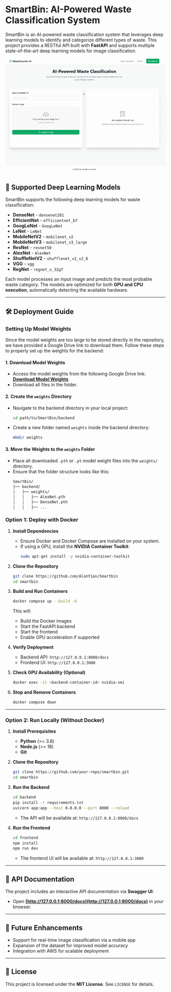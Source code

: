 # **SmartBin: AI-Powered Waste Classification System**

SmartBin is an AI-powered waste classification system that leverages deep learning models to identify and categorize different types of waste. This project provides a RESTful API built with **FastAPI** and supports multiple state-of-the-art deep learning models for image classification.

![SmartBin Demo](assets/demo.gif)

## **🚀 Supported Deep Learning Models**
SmartBin supports the following deep learning models for waste classification:

- **DenseNet** - `densenet201`
- **EfficientNet** - `efficientnet_b7`
- **GoogLeNet** - `GoogLeNet`
- **LeNet** - `LeNet`
- **MobileNetV2** - `mobilenet_v2`
- **MobileNetV3** - `mobilenet_v3_large`
- **ResNet** - `resnet50`
- **AlexNet** - `AlexNet`
- **ShuffleNetV2** - `shufflenet_v2_x2_0`
- **VGG** - `vgg`
- **RegNet** - `regnet_x_32gf`

Each model processes an input image and predicts the most probable waste category. The models are optimized for both **GPU and CPU execution**, automatically detecting the available hardware.

---

## **🛠️ Deployment Guide**

### Setting Up Model Weights

Since the model weights are too large to be stored directly in the repository, we have provided a Google Drive link to download them. Follow these steps to properly set up the weights for the backend:

#### **1. Download Model Weights**
- Access the model weights from the following Google Drive link:  
  **[Download Model Weights](https://drive.google.com/drive/folders/12PDZ-qas8ONNrgz0JJkV8fgHCKM2oR85?usp=sharing)**
- Download all files in the folder.

#### **2. Create the `weights` Directory**
- Navigate to the backend directory in your local project:
  ```sh
  cd path/to/SmartBin/backend
  ```
- Create a new folder named `weights` inside the backend directory:
  ```sh
  mkdir weights
  ```

#### **3. Move the Weights to the `weights` Folder**
- Place all downloaded `.pth` or `.pt` model weight files into the `weights/` directory.
- Ensure that the folder structure looks like this:
  ```
  SmartBin/
  ├── backend/
  │   ├── weights/
  │   │   ├── AlexNet.pth
  │   │   ├── DenseNet.pth
  │   │   ├── ...
  ```

### **Option 1: Deploy with Docker**

1. **Install Dependencies**
   - Ensure Docker and Docker Compose are installed on your system.
   - If using a GPU, install the **NVIDIA Container Toolkit**:
     ```sh
     sudo apt-get install -y nvidia-container-toolkit
     ```
2. **Clone the Repository**
   ```sh
   git clone https://github.com/AlanY1an/Smartbin
   cd smartbin
   ```
3. **Build and Run Containers**
   ```sh
   docker compose up --build -d
   ```
   This will:
   - Build the Docker images
   - Start the FastAPI backend
   - Start the frontend
   - Enable GPU acceleration if supported

4. **Verify Deployment**
   - Backend API: `http://127.0.0.1:8000/docs`
   - Frontend UI: `http://127.0.0.1:3000`

5. **Check GPU Availability (Optional)**
   ```sh
   docker exec -it <backend-container-id> nvidia-smi
   ```

6. **Stop and Remove Containers**
   ```sh
   docker compose down
   ```

---

### **Option 2: Run Locally (Without Docker)**

1. **Install Prerequisites**
   - **Python** (>= 3.8)
   - **Node.js** (>= 18)
   - **Git**

2. **Clone the Repository**
   ```sh
   git clone https://github.com/your-repo/smartbin.git
   cd smartbin
   ```

3. **Run the Backend**
   ```sh
   cd backend
   pip install -r requirements.txt
   uvicorn app:app --host 0.0.0.0 --port 8000 --reload
   ```
   - The API will be available at: `http://127.0.0.1:8000/docs`

4. **Run the Frontend**
   ```sh
   cd frontend
   npm install
   npm run dev
   ```
   - The frontend UI will be available at: `http://127.0.0.1:3000`

---

## **📜 API Documentation**
The project includes an interactive API documentation via **Swagger UI**:
- Open **[http://127.0.0.1:8000/docs](http://127.0.0.1:8000/docs)** in your browser.

---

## **📌 Future Enhancements**
- Support for real-time image classification via a mobile app
- Expansion of the dataset for improved model accuracy
- Integration with AWS for scalable deployment

---

## **📄 License**
This project is licensed under the **MIT License**. See `LICENSE` for details.
